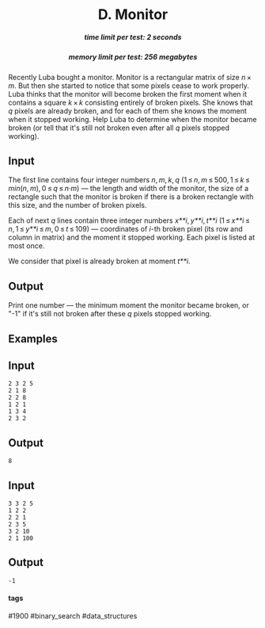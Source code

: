 <h1 style='text-align: center;'> D. Monitor</h1>

<h5 style='text-align: center;'>time limit per test: 2 seconds</h5>
<h5 style='text-align: center;'>memory limit per test: 256 megabytes</h5>

Recently Luba bought a monitor. Monitor is a rectangular matrix of size *n* × *m*. But then she started to notice that some pixels cease to work properly. Luba thinks that the monitor will become broken the first moment when it contains a square *k* × *k* consisting entirely of broken pixels. She knows that *q* pixels are already broken, and for each of them she knows the moment when it stopped working. Help Luba to determine when the monitor became broken (or tell that it's still not broken even after all *q* pixels stopped working).

## Input

The first line contains four integer numbers *n*, *m*, *k*, *q* (1 ≤ *n*, *m* ≤ 500, 1 ≤ *k* ≤ *min*(*n*, *m*), 0 ≤ *q* ≤ *n*·*m*) — the length and width of the monitor, the size of a rectangle such that the monitor is broken if there is a broken rectangle with this size, and the number of broken pixels.

Each of next *q* lines contain three integer numbers *x**i*, *y**i*, *t**i* (1 ≤ *x**i* ≤ *n*, 1 ≤ *y**i* ≤ *m*, 0 ≤ *t* ≤ 109) — coordinates of *i*-th broken pixel (its row and column in matrix) and the moment it stopped working. Each pixel is listed at most once.

We consider that pixel is already broken at moment *t**i*.

## Output

Print one number — the minimum moment the monitor became broken, or "-1" if it's still not broken after these *q* pixels stopped working.

## Examples

## Input


```
2 3 2 5  
2 1 8  
2 2 8  
1 2 1  
1 3 4  
2 3 2  

```
## Output


```
8  

```
## Input


```
3 3 2 5  
1 2 2  
2 2 1  
2 3 5  
3 2 10  
2 1 100  

```
## Output


```
-1  

```


#### tags 

#1900 #binary_search #data_structures 